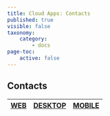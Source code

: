 ```yaml
---
title: Cloud Apps: Contacts
published: true
visible: false
taxonomy:
    category:
        - docs
page-toc:
    active: false
---
```


## Contacts

|[**WEB**](web)|[**DESKTOP**](desktop)|[**MOBILE**](mobile)|
|:--:|:--:|:--:|
